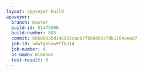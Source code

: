 ```yaml
---
layout: appveyor-build
appveyor:
  branch: master
  build-id: 51475008
  build-number: 805
  commit: b668083bd146902cac87fb50d90c7db1784cead7
  job-id: adwtgbkxw9ffk314
  job-number: 4
  os-name: Windows
  test-result: 0
---
```

